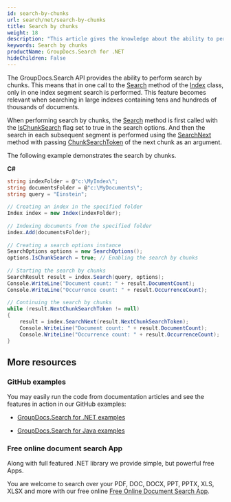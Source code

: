 ```yaml
---
id: search-by-chunks
url: search/net/search-by-chunks
title: Search by chunks
weight: 18
description: "This article gives the knowledge about the ability to perform search by chunks."
keywords: Search by chunks
productName: GroupDocs.Search for .NET
hideChildren: False
---
```

The GroupDocs.Search API provides the ability to perform search by chunks. This means that in one call to the [Search](https://apireference.groupdocs.com/net/search/groupdocs.search/index/methods/search/index) method of the [Index](https://apireference.groupdocs.com/net/search/groupdocs.search/index) class, only in one index segment search is performed. This feature becomes relevant when searching in large indexes containing tens and hundreds of thousands of documents.

When performing search by chunks, the [Search](https://apireference.groupdocs.com/net/search/groupdocs.search/index/methods/search/index) method is first called with the [IsChunkSearch](https://apireference.groupdocs.com/net/search/groupdocs.search.options/searchoptions/properties/ischunksearch) flag set to true in the search options. And then the search in each subsequent segment is performed using the [SearchNext](https://apireference.groupdocs.com/net/search/groupdocs.search/index/methods/searchnext/index) method with passing [ChunkSearchToken](https://apireference.groupdocs.com/net/search/groupdocs.search.results/searchresult/properties/nextchunksearchtoken) of the next chunk as an argument.

The following example demonstrates the search by chunks.

**C#**

```csharp
string indexFolder = @"c:\MyIndex\";
string documentsFolder = @"c:\MyDocuments\";
string query = "Einstein";
 
// Creating an index in the specified folder
Index index = new Index(indexFolder);
 
// Indexing documents from the specified folder
index.Add(documentsFolder);
 
// Creating a search options instance
SearchOptions options = new SearchOptions();
options.IsChunkSearch = true; // Enabling the search by chunks
 
// Starting the search by chunks
SearchResult result = index.Search(query, options);
Console.WriteLine("Document count: " + result.DocumentCount);
Console.WriteLine("Occurrence count: " + result.OccurrenceCount);
 
// Continuing the search by chunks
while (result.NextChunkSearchToken != null)
{
    result = index.SearchNext(result.NextChunkSearchToken);
    Console.WriteLine("Document count: " + result.DocumentCount);
    Console.WriteLine("Occurrence count: " + result.OccurrenceCount);
}
```

## More resources

### GitHub examples

You may easily run the code from documentation articles and see the features in action in our GitHub examples:

*   [GroupDocs.Search for .NET examples](https://github.com/groupdocs-search/GroupDocs.Search-for-.NET)
    
*   [GroupDocs.Search for Java examples](https://github.com/groupdocs-search/GroupDocs.Search-for-Java)
    

### Free online document search App

Along with full featured .NET library we provide simple, but powerful free Apps.

You are welcome to search over your PDF, DOC, DOCX, PPT, PPTX, XLS, XLSX and more with our free online [Free Online Document Search App](https://products.groupdocs.app/search).

